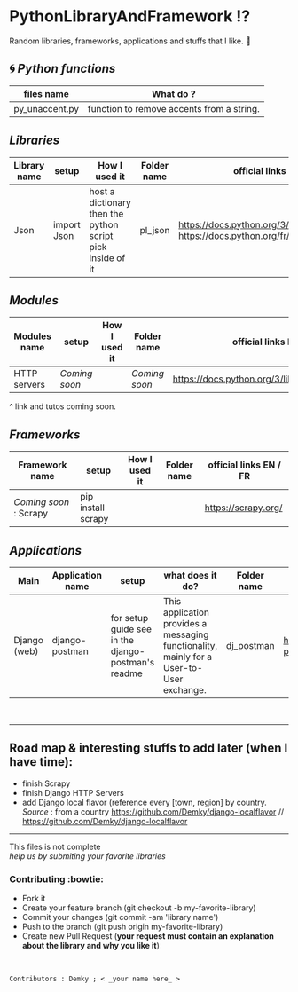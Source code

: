 # PythonLibraryAndFramework :interrobang:
Random libraries, frameworks, applications and stuffs that I like. :sparkling_heart:

:cyclone: *Python functions*
--

files name | What do ?
--------- | ---------
py_unaccent.py | function to remove accents from a string.


*Libraries*
--

Library name | setup | How I used it | Folder name |official links EN / FR 
--------- | --------- | --------- | ---------| ---------
Json | import Json |  host a dictionary then the python script pick inside of it | pl_json | https://docs.python.org/3/library/json.html <br/>  https://docs.python.org/fr/dev/library/json.html

*Modules*
--

Modules name | setup | How I used it | Folder name |official links EN / FR 
--------- | --------- | --------- | ---------| ---------
HTTP servers | _Coming soon_ | | _Coming soon_ | https://docs.python.org/3/library/http.server.html

^ link and tutos coming soon.


*Frameworks*
--

Framework name | setup | How I used it | Folder name |official links EN / FR 
--------- | --------- | --------- | ---------| ---------
_Coming soon_ : Scrapy | pip install scrapy | | | https://scrapy.org/

*Applications*
--

Main | Application name | setup | what does it do? | Folder name |official links EN / FR 
--------- | --------- | --------- | --------- | ---------| ---------
Django (web) | django-postman | for setup guide see in the django-postman's readme |This application provides a messaging functionality, mainly for a User-to-User exchange. | dj_postman | https://bitbucket.org/psam/django-postman/

<br/> 

--------------
Road map & interesting stuffs to add later (when I have time):
---------------
* finish Scrapy
* finish Django HTTP Servers
* add Django local flavor (reference every [town, region] by country.
_Source_ : from a country https://github.com/Demky/django-localflavor // https://github.com/Demky/django-localflavor


--------------


This files is not complete <br/> 
_help us by submiting your favorite libraries_

### Contributing :bowtie:
* Fork it
* Create your feature branch (git checkout -b my-favorite-library)
* Commit your changes (git commit -am 'library name')
* Push to the branch (git push origin my-favorite-library)
* Create new Pull Request (**your request must contain an explanation about the library and why you like it**)

<br/>

    Contributors : Demky ; < _your name here_ >
